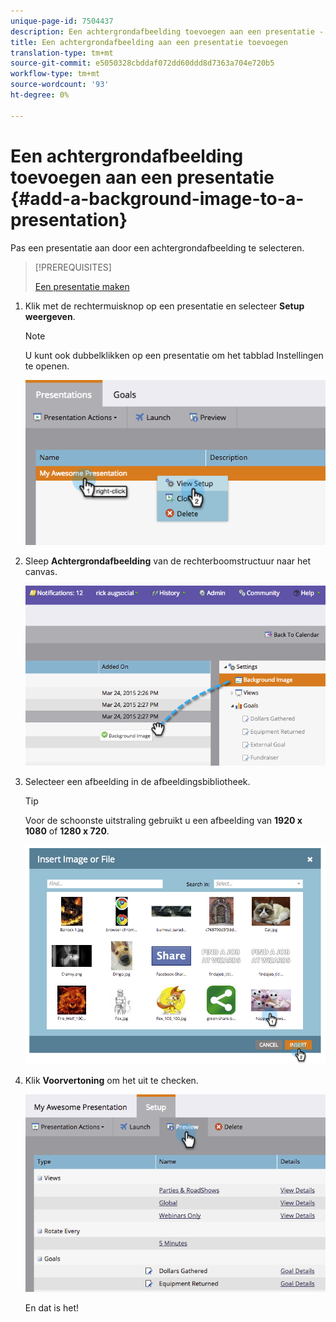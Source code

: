 ```yaml
---
unique-page-id: 7504437
description: Een achtergrondafbeelding toevoegen aan een presentatie - Marketo Docs - Productdocumentatie
title: Een achtergrondafbeelding aan een presentatie toevoegen
translation-type: tm+mt
source-git-commit: e5050328cbddaf072dd60ddd8d7363a704e720b5
workflow-type: tm+mt
source-wordcount: '93'
ht-degree: 0%

---
```



# Een achtergrondafbeelding toevoegen aan een presentatie {#add-a-background-image-to-a-presentation}

Pas een presentatie aan door een achtergrondafbeelding te selecteren.

>[!PREREQUISITES]
>
>[Een presentatie maken](/help/marketo/product-docs/core-marketo-concepts/marketing-calendar/calendar-hd/create-a-presentation.md)

1. Klik met de rechtermuisknop op een presentatie en selecteer **Setup weergeven**.

   >[!NOTE]
   >
   >U kunt ook dubbelklikken op een presentatie om het tabblad Instellingen te openen.

   ![](assets/image2015-3-24-14-3a36-3a52.png)

1. Sleep **Achtergrondafbeelding** van de rechterboomstructuur naar het canvas.

   ![](assets/image2015-3-24-14-3a39-3a40.png)

1. Selecteer een afbeelding in de afbeeldingsbibliotheek.

   >[!TIP]
   >
   >Voor de schoonste uitstraling gebruikt u een afbeelding van **1920 x 1080** of **1280 x 720**.

   ![](assets/image2015-3-24-14-3a47-3a57.png)

1. Klik **Voorvertoning** om het uit te checken.

   ![](assets/image2015-3-24-14-3a51-3a1.png)

   En dat is het!

